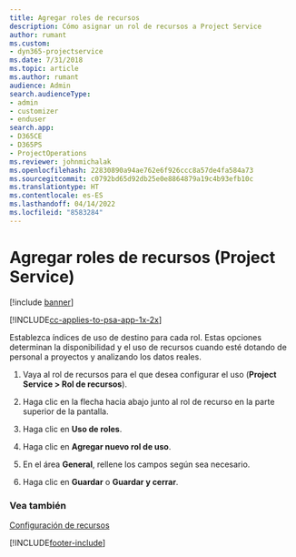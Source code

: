 ```yaml
---
title: Agregar roles de recursos
description: Cómo asignar un rol de recursos a Project Service
author: rumant
ms.custom:
- dyn365-projectservice
ms.date: 7/31/2018
ms.topic: article
ms.author: rumant
audience: Admin
search.audienceType:
- admin
- customizer
- enduser
search.app:
- D365CE
- D365PS
- ProjectOperations
ms.reviewer: johnmichalak
ms.openlocfilehash: 22830890a94ae762e6f926ccc8a57de4fa584a73
ms.sourcegitcommit: c0792bd65d92db25e0e8864879a19c4b93efb10c
ms.translationtype: HT
ms.contentlocale: es-ES
ms.lasthandoff: 04/14/2022
ms.locfileid: "8583284"
---
```

# <a name="add-resource-roles-project-service"></a>Agregar roles de recursos (Project Service)

[!include [banner](../includes/psa-now-project-operations.md)]

[!INCLUDE[cc-applies-to-psa-app-1x-2x](../includes/cc-applies-to-psa-app-1x-2x.md)]

Establezca índices de uso de destino para cada rol. Estas opciones determinan la disponibilidad y el uso de recursos cuando esté dotando de personal a proyectos y analizando los datos reales.  
  
1.  Vaya al rol de recursos para el que desea configurar el uso (**Project Service > Rol de recursos**).  
  
2.  Haga clic en la flecha hacia abajo junto al rol de recurso en la parte superior de la pantalla.  
  
3.  Haga clic en **Uso de roles**.  
  
4.  Haga clic en **Agregar nuevo rol de uso**.  
  
5.  En el área **General**, rellene los campos según sea necesario.  
  
6.  Haga clic en **Guardar** o **Guardar y cerrar**.  
  
### <a name="see-also"></a>Vea también  
 [Configuración de recursos](../psa/set-up-resources.md)


[!INCLUDE[footer-include](../includes/footer-banner.md)]
